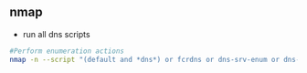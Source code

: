 ## nmap
- run all dns scripts
```bash
#Perform enumeration actions
nmap -n --script "(default and *dns*) or fcrdns or dns-srv-enum or dns-random-txid or dns-random-srcport" $ip
```